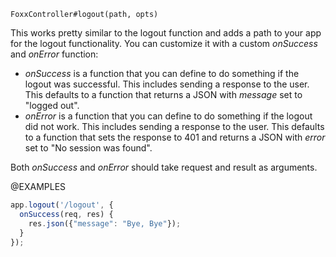 


`FoxxController#logout(path, opts)`

This works pretty similar to the logout function and adds a path to your
app for the logout functionality. You can customize it with a custom *onSuccess*
and *onError* function:

* *onSuccess* is a function that you can define to do something if the logout was
  successful. This includes sending a response to the user. This defaults to a
  function that returns a JSON with *message* set to "logged out".
* *onError* is a function that you can define to do something if the logout did not
  work. This includes sending a response to the user. This defaults to a function
  that sets the response to 401 and returns a JSON with *error* set to
  "No session was found".

Both *onSuccess* and *onError* should take request and result as arguments.


@EXAMPLES

```js
app.logout('/logout', {
  onSuccess(req, res) {
    res.json({"message": "Bye, Bye"});
  }
});
```


